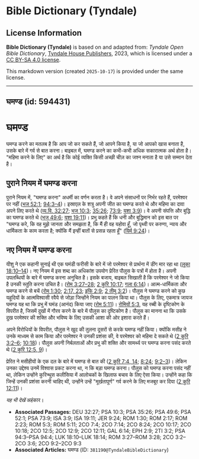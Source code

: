 # Bible Dictionary (Tyndale)

## License Information

**Bible Dictionary (Tyndale)** is based on and adapted from: _Tyndale Open Bible Dictionary_, [Tyndale House Publishers](https://tyndaleopenresources.com/), 2023, which is licensed under a [CC BY-SA 4.0 license](https://creativecommons.org/licenses/by-sa/4.0/legalcode.en).

This markdown version (created `2025-10-17`) is provided under the same license.



--------------------------------

## घमण्ड (id: 594431)

घमण्ड
=====

घमण्ड करने का मतलब है कि आप जो कर सकते हैं, जो आपने किया है, या जो आपको खास बनाता है, उसके बारे में गर्व से बात करना। बाइबल में, घमण्ड करने का कभी\-कभी अधिक सकारात्मक अर्थ होता है। "महिमा करने के लिए" का अर्थ है कि कोई व्यक्ति किसी अच्छी चीज़ का जश्न मनाता है या उसे सम्मान देता है।

पुराने नियम में घमण्ड करना
--------------------------

पुराने नियम में, "घमण्ड करना" अधर्मी का वर्णन करता है। वे अपने संसाधनों पर निर्भर रहते हैं, परमेश्वर पर नहीं ([भज 52:1](https://ref.ly/Ps52:1); [94:3–4](https://ref.ly/Ps94:3-Ps94:4))। इस्राएल के शत्रु अपनी जीत का घमण्ड करते थे और महिमा का दावा अपने लिए करते थे ([व्य.वि. 32:27](https://ref.ly/Deut32:27); [भज 10:3](https://ref.ly/Ps10:3); [35:26](https://ref.ly/Ps35:26); [73:9](https://ref.ly/Ps73:9); [यशा 3:9](https://ref.ly/Isa3:9))। वे अपनी संपत्ति और बुद्धि का घमण्ड करते थे ([भज 49:6](https://ref.ly/Ps49:6); [यशा 19:11](https://ref.ly/Isa19:11))। प्रभु कहते हैं कि धनी और बुद्धिमान को इस बात पर "घमण्ड करे, कि वह मुझे जानता और समझता है, कि मैं ही वह यहोवा हूँ, जो पृथ्वी पर करुणा, न्याय और धार्मिकता के काम करता है; क्योंकि मैं इन्हीं बातों से प्रसन्न रहता हूँ" ([यिर्म 9:24](https://ref.ly/Jer9:24))।

नए नियम में घमण्ड करना
----------------------

यीशु ने एक कहानी सुनाई थी एक घमंडी फरीसी के बारे में जो परमेश्वर से प्रार्थना में डींग मार रहा था ([लूका 18:10–14](https://ref.ly/Luke18:10-Luke18:14))। नए नियम में इस शब्द का अधिकांश उपयोग प्रेरित पौलुस के पत्रों में होता है। अपनी उपलब्धियों के बारे में घमण्ड करना अनुचित है। इसके बजाय, बाइबल सिखाती है कि परमेश्वर ने जो किया है उनकी स्तुति करना उचित है। ([रोम 3:27–28](https://ref.ly/Rom3:27-Rom3:28); [2 कुरि 10:17](https://ref.ly/2Cor10:17); [गला 6:14](https://ref.ly/Gal6:14))। आत्म\-धार्मिकता और घमण्ड करने से बचें ([रोम 1:30](https://ref.ly/Rom1:30); [2:17, 23](https://ref.ly/Rom2:17); [इफि 2:9](https://ref.ly/Eph2:9); [2 तीमु 3:2](https://ref.ly/2Tim3:2))। पौलुस ने घमण्ड करने को कुछ यहूदियों के आत्मविश्वासी रवैये से जोड़ा जिन्होंने नियम का पालन किया था। पौलुस के लिए, एकमात्र जायज घमण्ड यह था कि प्रभु में घमंड (आनंद) किया जाए ([रोम 5:11](https://ref.ly/Rom5:11))। [रोमियों 5:3](https://ref.ly/Rom5:3), यह रब्बी के दृष्टिकोण के विपरीत है, जिसमें दुखों में गौरव करने के बारे में पौलुस का दृष्टिकोण है। पौलुस का मानना ​​था कि उसके दुख परमेश्वर की शक्ति और भविष्य के लिए उसकी आशा की ओर इशारा करते हैं।

अपने विरोधियों के विपरीत, पौलुस ने खुद की तुलना दूसरों से करके घमण्ड नहीं किया। क्योंकि मसीह ने उनके माध्यम से काम किया और परमेश्वर ने उनकी प्रशंसा की, वे परमेश्वर को महिमा दे सकते थे ([2 कुरि 3:2–6](https://ref.ly/2Cor3:2-2Cor3:6); [10:18](https://ref.ly/2Cor10:18))। पौलुस अपनी निर्बलताओं और प्रभु की शक्ति और सामर्थ्य पर घमण्ड करना पसंद करते थे ([2 कुरि 12:5, 9](https://ref.ly/2Cor12:5))।

प्रेरित ने मसीहीयों के एक दल के बारे में घमण्ड से बात की ([2 कुरि 7:4, 14](https://ref.ly/2Cor7:4); [8:24](https://ref.ly/2Cor8:24); [9:2–3](https://ref.ly/2Cor9:2-2Cor9:3))। लेकिन उनका उद्देश्य उनमें विश्वास प्रकट करना था, न कि बड़ा घमण्ड करना। पौलुस को घमण्ड करना पसंद नहीं था, लेकिन उन्होंने कुरिन्थुस कलीसिया में आलोचकों के खिलाफ बचाव के लिए ऐसा किया। उन्होंने कहा कि जिन्हें उनकी प्रशंसा करनी चाहिए थी, उन्होंने उन्हें "मूर्खतापूर्ण" गर्व करने के लिए मजबूर कर दिया ([2 कुरि 12:11](https://ref.ly/2Cor12:11))।

*यह भी देखें* अहंकार। 

* **Associated Passages:** DEU 32:27; PSA 10:3; PSA 35:26; PSA 49:6; PSA 52:1; PSA 73:9; ISA 3:9; ISA 19:11; JER 9:24; ROM 1:30; ROM 2:17; ROM 2:23; ROM 5:3; ROM 5:11; 2CO 7:4; 2CO 7:14; 2CO 8:24; 2CO 10:17; 2CO 10:18; 2CO 12:5; 2CO 12:9; 2CO 12:11; GAL 6:14; EPH 2:9; 2TI 3:2; PSA 94:3–PSA 94:4; LUK 18:10–LUK 18:14; ROM 3:27–ROM 3:28; 2CO 3:2–2CO 3:6; 2CO 9:2–2CO 9:3
* **Associated Articles:** घमण्ड (ID: `381190@TyndaleBibleDictionary`)


